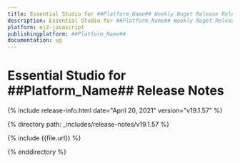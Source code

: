 ```yaml
---
title: Essential Studio for ##Platform_Name## Weekly Nuget Release Release Notes  
description: Essential Studio for ##Platform_Name## Weekly Nuget Release Release Notes  
platform: ej2-javascript
publishingplatform: ##Platform_Name##
documentation: ug
---
```


# Essential Studio for  ##Platform_Name##  Release Notes  

{% include release-info.html date="April 20, 2021"   version="v19.1.57"  %} 

{% directory path: _includes/release-notes/v19.1.57 %}

{% include {{file.url}} %}

{% enddirectory %}

